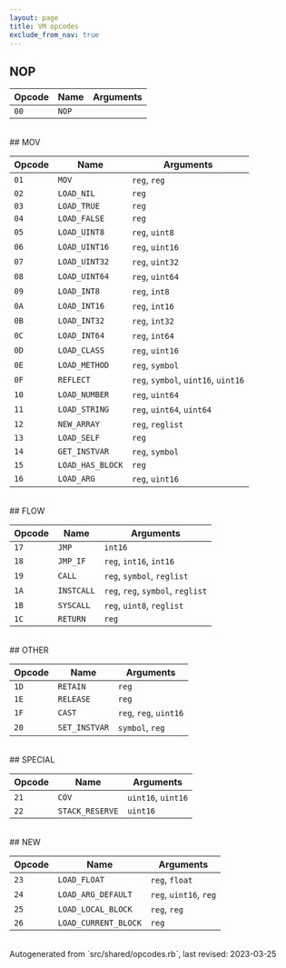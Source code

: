 ```yaml
---
layout: page
title: VM opcodes
exclude_from_nav: true
---
```

## NOP

|Opcode |Name    |Arguments|
|-------|--------|---------|
|`00`|`NOP`||

<br>
## MOV

|Opcode |Name    |Arguments|
|-------|--------|---------|
|`01`|`MOV`|`reg`, `reg`|
|`02`|`LOAD_NIL`|`reg`|
|`03`|`LOAD_TRUE`|`reg`|
|`04`|`LOAD_FALSE`|`reg`|
|`05`|`LOAD_UINT8`|`reg`, `uint8`|
|`06`|`LOAD_UINT16`|`reg`, `uint16`|
|`07`|`LOAD_UINT32`|`reg`, `uint32`|
|`08`|`LOAD_UINT64`|`reg`, `uint64`|
|`09`|`LOAD_INT8`|`reg`, `int8`|
|`0A`|`LOAD_INT16`|`reg`, `int16`|
|`0B`|`LOAD_INT32`|`reg`, `int32`|
|`0C`|`LOAD_INT64`|`reg`, `int64`|
|`0D`|`LOAD_CLASS`|`reg`, `uint16`|
|`0E`|`LOAD_METHOD`|`reg`, `symbol`|
|`0F`|`REFLECT`|`reg`, `symbol`, `uint16`, `uint16`|
|`10`|`LOAD_NUMBER`|`reg`, `uint64`|
|`11`|`LOAD_STRING`|`reg`, `uint64`, `uint64`|
|`12`|`NEW_ARRAY`|`reg`, `reglist`|
|`13`|`LOAD_SELF`|`reg`|
|`14`|`GET_INSTVAR`|`reg`, `symbol`|
|`15`|`LOAD_HAS_BLOCK`|`reg`|
|`16`|`LOAD_ARG`|`reg`, `uint16`|

<br>
## FLOW

|Opcode |Name    |Arguments|
|-------|--------|---------|
|`17`|`JMP`|`int16`|
|`18`|`JMP_IF`|`reg`, `int16`, `int16`|
|`19`|`CALL`|`reg`, `symbol`, `reglist`|
|`1A`|`INSTCALL`|`reg`, `reg`, `symbol`, `reglist`|
|`1B`|`SYSCALL`|`reg`, `uint8`, `reglist`|
|`1C`|`RETURN`|`reg`|

<br>
## OTHER

|Opcode |Name    |Arguments|
|-------|--------|---------|
|`1D`|`RETAIN`|`reg`|
|`1E`|`RELEASE`|`reg`|
|`1F`|`CAST`|`reg`, `reg`, `uint16`|
|`20`|`SET_INSTVAR`|`symbol`, `reg`|

<br>
## SPECIAL

|Opcode |Name    |Arguments|
|-------|--------|---------|
|`21`|`COV`|`uint16`, `uint16`|
|`22`|`STACK_RESERVE`|`uint16`|

<br>
## NEW

|Opcode |Name    |Arguments|
|-------|--------|---------|
|`23`|`LOAD_FLOAT`|`reg`, `float`|
|`24`|`LOAD_ARG_DEFAULT`|`reg`, `uint16`, `reg`|
|`25`|`LOAD_LOCAL_BLOCK`|`reg`, `reg`|
|`26`|`LOAD_CURRENT_BLOCK`|`reg`|

<br>
Autogenerated from `src/shared/opcodes.rb`, last revised: 2023-03-25
